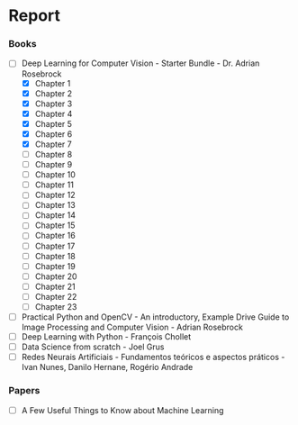 # Report

### Books
- [ ] Deep Learning for Computer Vision - Starter Bundle - Dr. Adrian Rosebrock
  - [x] Chapter 1
  - [x] Chapter 2
  - [x] Chapter 3
  - [x] Chapter 4
  - [x] Chapter 5
  - [x] Chapter 6
  - [x] Chapter 7
  - [ ] Chapter 8
  - [ ] Chapter 9
  - [ ] Chapter 10
  - [ ] Chapter 11
  - [ ] Chapter 12
  - [ ] Chapter 13
  - [ ] Chapter 14
  - [ ] Chapter 15
  - [ ] Chapter 16
  - [ ] Chapter 17
  - [ ] Chapter 18
  - [ ] Chapter 19
  - [ ] Chapter 20
  - [ ] Chapter 21
  - [ ] Chapter 22
  - [ ] Chapter 23
- [ ] Practical Python and OpenCV - An introductory, Example Drive Guide to Image Processing and Computer Vision - Adrian Rosebrock
- [ ] Deep Learning with Python - François Chollet
- [ ] Data Science from scratch - Joel Grus
- [ ] Redes Neurais Artificiais - Fundamentos teóricos e aspectos práticos - Ivan Nunes, Danilo Hernane, Rogério Andrade

### Papers
- [ ] A Few Useful Things to Know about Machine Learning
